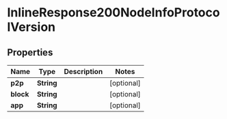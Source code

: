 
# InlineResponse200NodeInfoProtocolVersion

## Properties
Name | Type | Description | Notes
------------ | ------------- | ------------- | -------------
**p2p** | **String** |  |  [optional]
**block** | **String** |  |  [optional]
**app** | **String** |  |  [optional]



